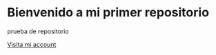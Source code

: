 # Bienvenido a mi primer repositorio
prueba de repositorio

[Visita mi account](https://github.com/jack0623)
